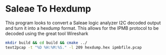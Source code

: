 # Saleae To Hexdump

This program looks to convert a Saleae logic analyzer I2C decoded output and turn it into a hexdump format.
This allows for the IPMB protocol to be decoded using the great tool Wireshark

```bash
mkdir build && cd build && cmake ../
text2pcap -t "%D %H:%M:%S." -l 209 hexdump.hex ipmbfile.pcap
```
